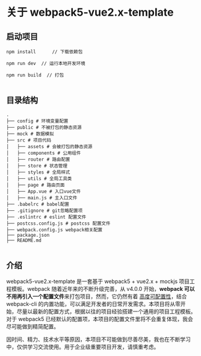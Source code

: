 # 关于 webpack5-vue2.x-template 

## 启动项目

```
npm install      // 下载依赖包

npm run dev  // 运行本地开发环境

npm run build  // 打包


```

## 目录结构

```
.
├── config # 环境变量配置
├── public # 不被打包的静态资源
├── mock # 数据模拟
├── src # 项目代码
│   ├── assets # 会被打包的静态资源
│   ├── components # 公用组件
│   ├── router # 路由配置
│   ├── store # 状态管理
│   ├── styles # 全局样式
│   ├── utils # 全局工具类
│   ├── page # 路由页面
│   ├── App.vue # 入口vue文件
│   ├── main.js # 主入口文件
├── .babelrc # babel配置
├── .gitignore # git忽略配置项
├── .eslintrc # eslint 配置文件
├── postcss.config.js # postcss 配置文件
├── webpack.config.js webpack相关配置
├── package.json
├── README.md


```

## 介绍

webpack5-vue2.x-template  是一套基于 webpack5 + vue2.x + mockjs 项目工程模板。webpack 随着近年来的不断升级完善，从 v4.0.0 开始，**webpack 可以不用再引入一个配置文件**来打包项目，然而，它仍然有着 [高度可配置性](https://webpack.docschina.org/configuration)，结合webpack-cli 的内置功能，可以满足开发者的日常开发需求。本项目将从零开始，尽量以最新的配置方式，根据以往的项目经验搭建一个通用的项目工程模板。对于 webpack5 已经默认的配置项，本项目的配置文件里将不会重复体现，我会尽可能做到精简配置。

因时间、精力、技术水平等原因，本项目不可能做到尽善尽美，我也在不断学习中，仅供学习交流使用。用于企业级重要项目开发，请慎重考虑。
